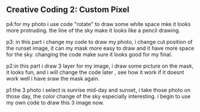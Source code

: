 ## Creative Coding 2: Custom Pixel

p4:for my photo i use code "rotate" to draw some white space mke it looks more protruding. the line of the sky make it looks like a pencil drawing.


p3: in this part i change my code to draw my photo, i change cut position of the runset image, it can my mask more easy to draw and it have more space for the sky. changing the code make sure it looks good for my final.

p2:in this part i draw 3 layer for my image, i draw some picture on the mask, it looks fun, and i will change the code later  , see how it work if it doesnt work well i have sraw the mask again.

p1:the 3 photo i select is sunrise mid-day and sunset, i take those photo on those day, the color change of the sky especially interesting. i begin  to use my own code to draw this 3 image now.

